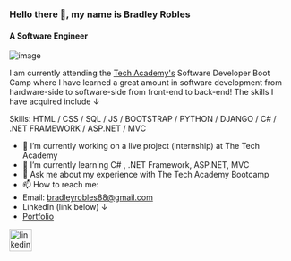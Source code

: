 ### Hello there 👋, my name is Bradley Robles
#### A Software Engineer
![image](https://user-images.githubusercontent.com/26016505/197311459-61958489-ab8c-4974-bd45-39525084b380.png)

I am currently attending the [Tech Academy's](https://www.learncodinganywhere.com/) Software Developer Boot Camp where I have learned a great amount in software development from hardware-side to software-side from front-end to back-end! The skills I have acquired include ↓ 

Skills: HTML / CSS / SQL / JS / BOOTSTRAP / PYTHON /  DJANGO / C# / .NET FRAMEWORK / ASP.NET / MVC

- 🔭 I’m currently working on a live project (internship) at The Tech Academy 
- 🌱 I’m currently learning C# , .NET Framework, ASP.NET, MVC
- 💬 Ask me about my experience with The Tech Academy Bootcamp 
- 📫 How to reach me: 
- Email: bradleyrobles88@gmail.com
- LinkedIn (link below) 	↓
- [Portfolio](https://codehappy01.github.io/portfolio_site/portfolio.html)  


[<img src='https://cdn.jsdelivr.net/npm/simple-icons@3.0.1/icons/linkedin.svg' alt='linkedin' height='40'>](https://www.linkedin.com/in/bradley-robles/)   

